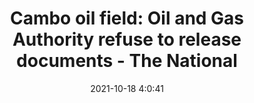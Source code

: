---
"title": "Cambo oil field: Oil and Gas Authority refuse to release documents - The National"
"date": "2021-10-18 4:0:41"
"feed_name": "GOOGLENEWSDRILLING"
"feed_website": "https://news.google.com/search?q=drilling%2Bincident&hl=en-US&gl=US&ceid=US:en"
"feed_rss": "https://news.google.com/rss/search?q=drilling%2Bincident&hl=en-US&gl=US&ceid=US:en"
"link": "https://www.thenational.scot/news/19653559.cambo-oil-field-oil-gas-authority-refuse-release-documents/"
"source": "{'href': 'https://www.thenational.scot', 'title': 'The National'}"
"file": "_posts/2021-1-1-30bb727320793fc7eb38b4c943ce014dcb6a3b76.md"
"accident": "0"
"drilling": "0"
"represented_by": "0"
"dead": "0"
"injured": "0"
"arrested": "0"
"place": "unknown place"
"where": "unknown site"
"causes": "unknown"
"place_uri": "unknown place"
---